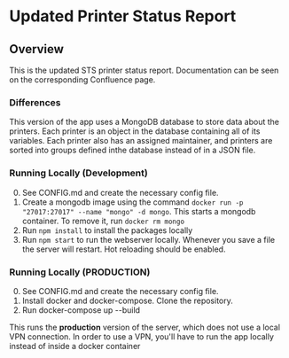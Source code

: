 # Updated Printer Status Report

## Overview

This is the updated STS printer status report. Documentation can be seen on the corresponding Confluence page.

### Differences

This version of the app uses a MongoDB database to store data about the printers. Each printer is an object in the database containing all of its variables. Each printer also has an assigned maintainer, and printers are sorted into groups defined inthe database instead of in a JSON file.

### Running Locally (Development)

0. See CONFIG.md and create the necessary config file.
1. Create a mongodb image using the command `docker run -p "27017:27017" --name "mongo" -d mongo`. This starts a mongodb container. To remove it, run `docker rm mongo`
2. Run `npm install` to install the packages locally
3. Run `npm start` to run the webserver locally. Whenever you save a file the server will restart. Hot reloading should be enabled.

### Running Locally (PRODUCTION)

0. See CONFIG.md and create the necessary config file.
1. Install docker and docker-compose. Clone the repository.
2. Run docker-compose up --build

This runs the **production** version of the server, which does not use a local VPN connection. In order to use a VPN, you'll have to run the app locally instead of inside a docker container
